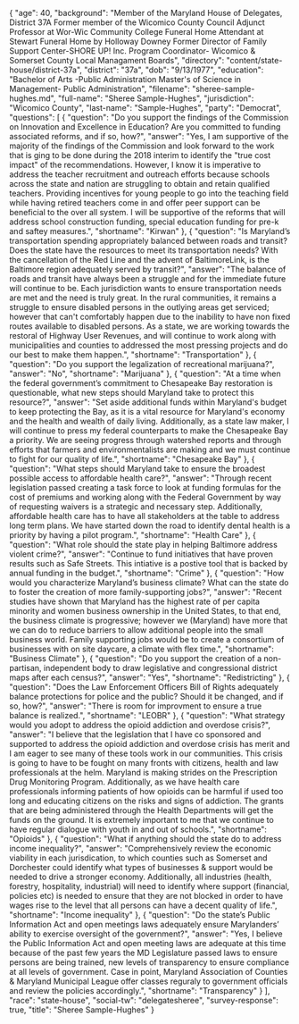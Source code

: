 {
  "age": 40,
  "background": "Member of the Maryland House of Delegates, District 37A  Former member of the Wicomico County Council Adjunct Professor at Wor-Wic Community College Funeral Home Attendant at Stewart Funeral Home by Holloway Downey Former Director of Family Support Center-SHORE UP! Inc. Program Coordinator- Wicomico & Somerset County Local Managament Boards",
  "directory": "content/state-house/district-37a",
  "district": "37a",
  "dob": "9/13/1977",
  "education": "Bachelor of Arts -Public Administration  Master's of Science in Management- Public Administration",
  "filename": "sheree-sample-hughes.md",
  "full-name": "Sheree Sample-Hughes",
  "jurisdiction": "Wicomico County",
  "last-name": "Sample-Hughes",
  "party": "Democrat",
  "questions": [
    {
      "question": "Do you support the findings of the Commission on Innovation and Excellence in Education? Are you committed to funding associated reforms, and if so, how?",
      "answer": "Yes, I am supportive of the majority of the findings of the Commission and look forward to the work that is ging to be done during the 2018 interim to identify the \"true cost impact\" of the recommendations.  However, I know it is imperative to address the teacher recruitment and outreach efforts because schools across the state and nation are struggling to obtain and retain qualified teachers.  Providing incentives for young people to go into the teaching field while having retired teachers come in and offer peer support can be beneficial to the over all system. I will be supportive of the reforms that will address school construction funding, special education funding for pre-k and  saftey measures.",
      "shortname": "Kirwan"
    },
    {
      "question": "Is Maryland’s transportation spending appropriately balanced between roads and transit? Does the state have the resources to meet its transportation needs? With the cancellation of the Red Line and the advent of BaltimoreLink, is the Baltimore region adequately served by transit?",
      "answer": "The balance of roads and transit have always been a struggle and for the immediate future will continue to be.  Each jurisdiction wants to ensure transportation needs are met and the need is truly great.  In the rural communities, it remains a struggle to ensure disabled persons in the outlying areas get serviced; however that can't comfortably happen due to the inability to have non fixed routes available to disabled persons.  As a state, we are working towards the restoral of Highway User Revenues, and will continue to work along with municipalities and counties to addressed the most pressing projects and do our best to make them happen.",
      "shortname": "Transportation"
    },
    {
      "question": "Do you support the legalization of recreational marijuana?",
      "answer": "No",
      "shortname": "Marijuana"
    },
    {
      "question": "At a time when the federal government’s commitment to Chesapeake Bay restoration is questionable, what new steps should Maryland take to protect this resource?",
      "answer": "Set aside additional funds within Maryland's budget to keep protecting the Bay, as it is a vital resource for Maryland's economy and the health and wealth of daily living.  Additionally, as a state law maker, I will continue to press my federal counterparts to make the Chesapeake Bay a priority.  We are seeing progress through watershed reports and through efforts that farmers and environmentalists are making and we must continue to fight for our quality of life.",
      "shortname": "Chesapeake Bay"
    },
    {
      "question": "What steps should Maryland take to ensure the broadest possible access to affordable health care?",
      "answer": "Through recent legislation passed creating a task force to look at funding formulas for the cost of premiums and working along with the Federal Government by way of requesting waivers is a strategic and necessary step.  Additionally, affordable health care has to have all stakeholders at the table to address long term plans.  We have started down the road to identify dental health is a priority by having a pilot program.",
      "shortname": "Health Care"
    },
    {
      "question": "What role should the state play in helping Baltimore address violent crime?",
      "answer": "Continue to fund initiatives that have proven results such as Safe Streets.  This intiative is a postive tool that is backed by annual funding in the budget.",
      "shortname": "Crime"
    },
    {
      "question": "How would you characterize Maryland’s business climate? What can the state do to foster the creation of more family-supporting jobs?",
      "answer": "Recent studies have shown that Maryland has the highest rate of per capita minority and women business ownership in the United States, to that end, the business climate is progressive; however we (Maryland) have more that we can do to reduce barriers to allow additional people into the small business world.  Family supporting jobs would be to create a consortium of businesses with on site daycare,  a climate with flex time.",
      "shortname": "Business Climate"
    },
    {
      "question": "Do you support the creation of a non-partisan, independent body to draw legislative and congressional district maps after each census?",
      "answer": "Yes",
      "shortname": "Redistricting"
    },
    {
      "question": "Does the Law Enforcement Officers Bill of Rights adequately balance protections for police and the public? Should it be changed, and if so, how?",
      "answer": "There is room for improvment to ensure a true balance is realized.",
      "shortname": "LEOBR"
    },
    {
      "question": "What strategy would you adopt to address the opioid addiction and overdose crisis?",
      "answer": "I believe that the legislation that I have co sponsored and supported to address the opioid addiction and overdose crisis has merit and I am eager to see many of these tools work in our communities.  This crisis is going to have to be fought on many fronts with citizens, health and law professionals at the helm.  Maryland is making strides on the Prescription Drug Monitoring Program.  Additionally, as we have  health care professionals informing patients of how opioids can be harmful if used too long and educating citizens on the risks and signs of addiction.  The grants that are being administered through the Health Departments will get the funds on the ground.  It is extremely important to me that we continue to have regular dialogue with youth in and out of schools.",
      "shortname": "Opioids"
    },
    {
      "question": "What if anything should the state do to address income inequality?",
      "answer": "Comprehensively review the economic viability in each jurisdication, to which counties such as Somerset and Dorchester could identify what types of businesses & support would be needed to drive a stronger economy.  Additionally, all industries (health, forestry, hospitality, industrial) will need to identify where support (financial, policies etc) is needed to ensure that they are not blocked in order to have wages rise to the level that all persons can have a decent quality of life.",
      "shortname": "Income inequality"
    },
    {
      "question": "Do the state’s Public Information Act and open meetings laws adequately ensure Marylanders’ ability to exercise oversight of the government?",
      "answer": "Yes, I believe the Public Information Act and open meeting laws are adequate at this time because of the past few years the MD Legislature passed laws to ensure persons are being trained, new levels of transparency to ensure compliance at all levels of government.  Case in point, Maryland Association of Counties & Maryland Municipal League offer classes reguraly to government officials and review the policies accordingly.",
      "shortname": "Transparency"
    }
  ],
  "race": "state-house",
  "social-tw": "delegatesheree",
  "survey-response": true,
  "title": "Sheree Sample-Hughes"
}
